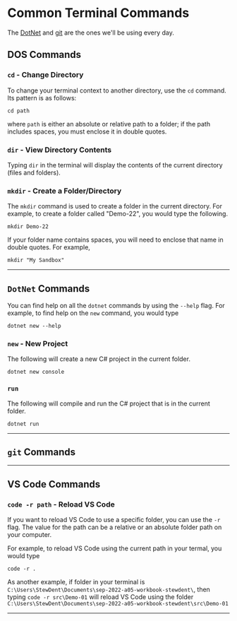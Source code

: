 # Common Terminal Commands

The [DotNet](#dotnet-commands) and [git](#git-commands) are the ones we'll be using every day.

## DOS Commands

### `cd` - Change Directory

To change your terminal context to another directory, use the `cd` command. Its pattern is as follows:

```shell
cd path
```

where `path` is either an absolute or relative path to a folder; if the path includes spaces, you must enclose it in double quotes.

### `dir` - View Directory Contents

Typing `dir` in the terminal will display the contents of the current directory (files and folders).

### `mkdir` - Create a Folder/Directory

The `mkdir` command is used to create a folder in the current directory. For example, to create a folder called "Demo-22", you would type the following.

```shell
mkdir Demo-22
```

If your folder name contains spaces, you will need to enclose that name in double quotes. For example,

```shell
mkdir "My Sandbox"
```

----

## `DotNet` Commands

You can find help on all the `dotnet` commands by using the `--help` flag. For example, to find help on the `new` command, you would type

```shell
dotnet new --help
```

### `new` - New Project

The following will create a new C# project in the current folder.

```shell
dotnet new console
```

### `run`

The following will compile and run the C# project that is in the current folder.

```shell
dotnet run
```

----

## `git` Commands


----

## VS Code Commands

### `code -r path` - Reload VS Code

If you want to reload VS Code to use a specific folder, you can use the `-r` flag. The value for the path can be a relative or an absolute folder path on your computer.

For example, to reload VS Code using the current path in your termal, you would type

```shell
code -r .
```

As another example, if folder in your terminal is `C:\Users\StewDent\Documents\sep-2022-a05-workbook-stewdent\`, then typing `code -r src\Demo-01` will reload VS Code using the folder `C:\Users\StewDent\Documents\sep-2022-a05-workbook-stewdent\src\Demo-01`

----

